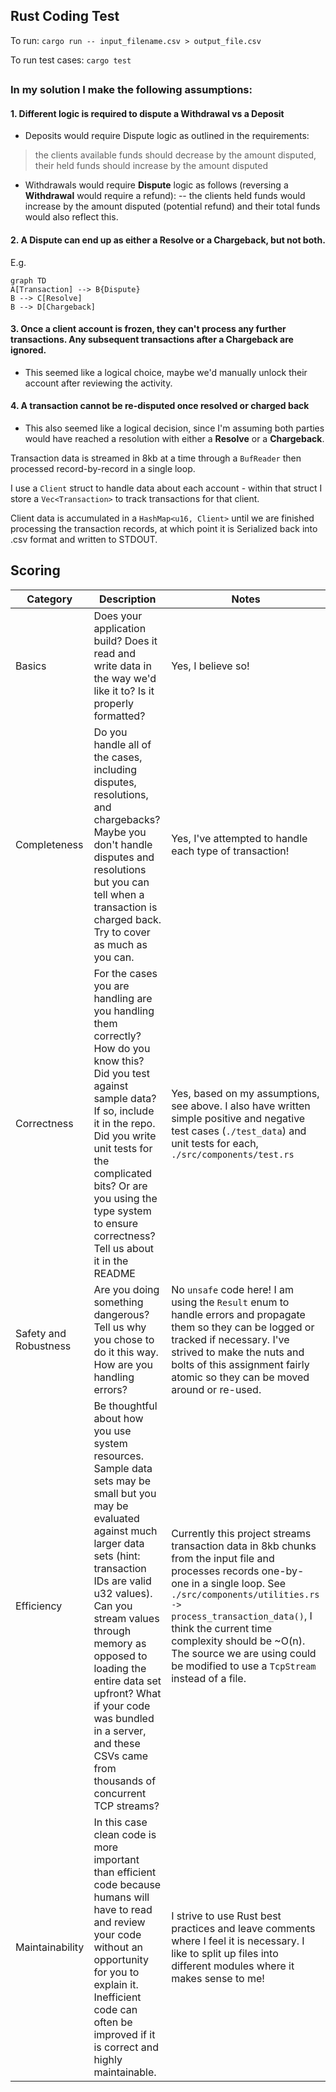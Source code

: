 ## Rust Coding Test
To run: `cargo run -- input_filename.csv > output_file.csv`

To run test cases: `cargo test`
##

### In my solution I make the following assumptions:

#### 1. Different logic is required to dispute a Withdrawal vs a Deposit
- Deposits would require Dispute logic as outlined in the requirements:
>the clients available funds should decrease by the amount disputed, their held funds should increase by the amount disputed
- Withdrawals would require **Dispute** logic as follows (reversing a **Withdrawal** would require a refund):
-- the clients held funds would increase by the amount disputed (potential refund) and their total funds would also reflect this.

#### 2. A Dispute can end up as **either** a Resolve **or** a Chargeback, but not both.

  E.g.
```mermaid
graph TD
A[Transaction] --> B{Dispute}
B --> C[Resolve]
B --> D[Chargeback]

```
#### 3. Once a client account is frozen, they can't process any further transactions. Any subsequent transactions after a Chargeback are ignored.
- This seemed like a logical choice, maybe we'd manually unlock their account after reviewing the activity.

#### 4. A transaction cannot be re-disputed once resolved or charged back
- This also seemed like a logical decision, since I'm assuming both parties would have reached a resolution with either a **Resolve** or a **Chargeback**.


Transaction data is streamed in 8kb at a time through a `BufReader` then processed record-by-record in a single loop. 

I use a `Client` struct to handle data about each account - within that struct I store a `Vec<Transaction>` to track transactions for that client.

Client data is accumulated in a `HashMap<u16, Client>` until we are finished processing the transaction records, at which point it is Serialized back into .csv format and written to STDOUT. 

## Scoring


| Category|Description|Notes|
|----------------|-------------------------------|-----------------------------|
|Basics|Does your application build? Does it read and write data in the way we'd like it to? Is it properly formatted?|Yes, I believe so!|
|Completeness          |Do you handle all of the cases, including disputes, resolutions, and chargebacks? Maybe you don't handle disputes and resolutions but you can tell when a transaction is charged back. Try to cover as much as you can.|Yes, I've attempted to handle each type of transaction!|
|Correctness |For the cases you are handling are you handling them correctly? How do you know this? Did you test against sample data? If so, include it in the repo. Did you write unit tests for the complicated bits? Or are you using the type system to ensure correctness? Tell us about it in the README|Yes, based on my assumptions, see above. I also have written simple positive and negative test cases (`./test_data`) and unit tests for each, `./src/components/test.rs`
|Safety and Robustness| Are you doing something dangerous? Tell us why you chose to do it this way. How are you handling errors? | No `unsafe` code here! I am using the `Result` enum to handle errors and propagate them so they can be logged or tracked if necessary. I've strived to make the nuts and bolts of this assignment fairly atomic so they can be moved around or re-used. 
|Efficiency|Be thoughtful about how you use system resources. Sample data sets may be small but you may be evaluated against much larger data sets (hint: transaction IDs are valid u32 values). Can you stream values through memory as opposed to loading the entire data set upfront? What if your code was bundled in a server, and these CSVs came from thousands of concurrent TCP streams?| Currently this project streams transaction data in 8kb chunks from the input file and processes records one-by-one in a single loop. See `./src/components/utilities.rs -> process_transaction_data()`, I think the current time complexity should be ~O(n). The source we are using could be modified to use a `TcpStream` instead of a file.
| Maintainability | In this case clean code is more important than efficient code because humans will have to read and review your code without an opportunity for you to explain it. Inefficient code can often be improved if it is correct and highly maintainable.| I strive to use Rust best practices and leave comments where I feel it is necessary. I like to split up files into different modules where it makes sense to me!